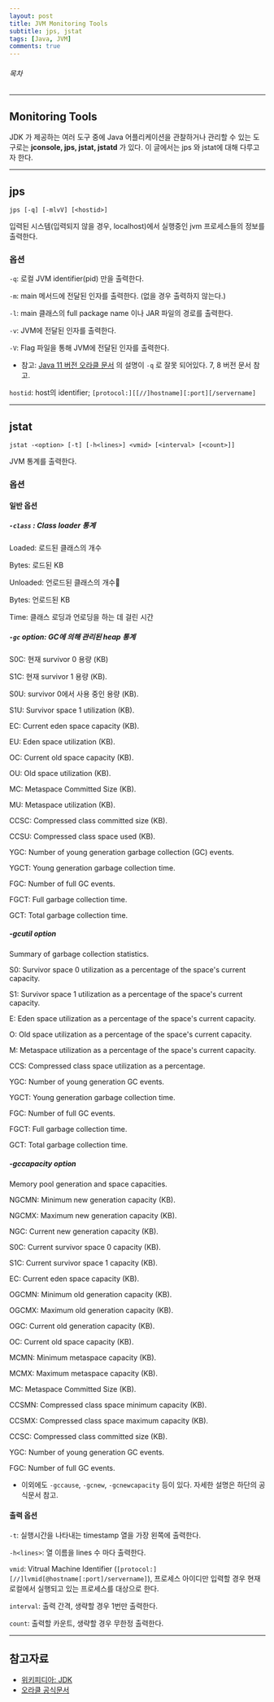 ```yaml
---
layout: post
title: JVM Monitoring Tools
subtitle: jps, jstat
tags: [Java, JVM]
comments: true
---
```


###### 목차

---

## Monitoring Tools

JDK 가 제공하는 여러 도구 중에 Java 어플리케이션을 관찰하거나 관리할 수 있는 도구로는 **jconsole, jps, jstat, jstatd** 가 있다. 이 글에서는 jps 와 jstat에 대해 다루고자 한다.

---

## jps

`jps [-q] [-mlvV] [<hostid>]`

입력된 시스템(입력되지 않을 경우, localhost)에서 실행중인 jvm 프로세스들의 정보를 출력한다.

### 옵션
`-q`: 로컬 JVM identifier(pid) 만을 출력한다.  

`-m`: main 메서드에 전달된 인자를 출력한다. (없을 경우 출력하지 않는다.)  

`-l`: main 클래스의 full package name 이나 JAR 파일의 경로를 출력한다.  

`-v`: JVM에 전달된 인자를 출력한다.  

`-V`: Flag 파일을 통해 JVM에 전달된 인자를 출력한다.   
- 참고: [Java 11 버전 오라클 문서](https://docs.oracle.com/en/java/javase/11/tools/jps.html#GUID-6EB65B96-F9DD-4356-B825-6146E9EEC81E) 의 설명이 `-q` 로 잘못 되어있다. 7, 8 버전 문서 참고.

`hostid`: host의 identifier; `[protocol:][[//]hostname][:port][/servername]`  

---

## jstat

`jstat -<option> [-t] [-h<lines>] <vmid> [<interval> [<count>]]`

JVM 통계를 출력한다.

### 옵션

#### 일반 옵션

##### `-class` : Class loader 통계

Loaded: 로드된 클래스의 개수

Bytes: 로드된 KB

Unloaded: 언로드된 클래스의 개수

Bytes: 언로드된 KB

Time: 클래스 로딩과 언로딩을 하는 데 걸린 시간

##### `-gc` option: GC에 의해 관리된 heap 통계

S0C: 현재 survivor 0 용량 (KB)

S1C: 현재 survivor 1 용량 (KB). 

S0U: survivor 0에서 사용 중인 용량 (KB).

S1U: Survivor space 1 utilization (KB).

EC: Current eden space capacity (KB).

EU: Eden space utilization (KB).

OC: Current old space capacity (KB).

OU: Old space utilization (KB).

MC: Metaspace Committed Size (KB).

MU: Metaspace utilization (KB).

CCSC: Compressed class committed size (KB).

CCSU: Compressed class space used (KB).

YGC: Number of young generation garbage collection (GC) events.

YGCT: Young generation garbage collection time.

FGC: Number of full GC events.

FGCT: Full garbage collection time.

GCT: Total garbage collection time.

##### -gcutil option
Summary of garbage collection statistics.

S0: Survivor space 0 utilization as a percentage of the space's current capacity.

S1: Survivor space 1 utilization as a percentage of the space's current capacity.

E: Eden space utilization as a percentage of the space's current capacity.

O: Old space utilization as a percentage of the space's current capacity.

M: Metaspace utilization as a percentage of the space's current capacity.

CCS: Compressed class space utilization as a percentage.

YGC: Number of young generation GC events.

YGCT: Young generation garbage collection time.

FGC: Number of full GC events.

FGCT: Full garbage collection time.

GCT: Total garbage collection time.

##### -gccapacity option
Memory pool generation and space capacities.

NGCMN: Minimum new generation capacity (KB).

NGCMX: Maximum new generation capacity (KB).

NGC: Current new generation capacity (KB).

S0C: Current survivor space 0 capacity (KB).

S1C: Current survivor space 1 capacity (KB).

EC: Current eden space capacity (KB).

OGCMN: Minimum old generation capacity (KB).

OGCMX: Maximum old generation capacity (KB).

OGC: Current old generation capacity (KB).

OC: Current old space capacity (KB).

MCMN: Minimum metaspace capacity (KB).

MCMX: Maximum metaspace capacity (KB).

MC: Metaspace Committed Size (KB).

CCSMN: Compressed class space minimum capacity (KB).

CCSMX: Compressed class space maximum capacity (KB).

CCSC: Compressed class committed size (KB).

YGC: Number of young generation GC events.

FGC: Number of full GC events.

- 이외에도 `-gccause`, `-gcnew`, `-gcnewcapacity` 등이 있다. 자세한 설명은 하단의 공식문서 참고.

#### 출력 옵션

`-t`: 실행시간을 나타내는 timestamp 열을 가장 왼쪽에 출력한다.  

`-h<lines>`: 열 이름을 lines 수 마다 출력한다.  

`vmid`: Vitrual Machine Identifier (`[protocol:][//]lvmid[@hostname[:port]/servername]`), 프로세스 아이디만 입력할 경우 현재 로컬에서 실행되고 있는 프로세스를 대상으로 한다.  

`interval`: 출력 간격, 생략할 경우 1번만 출력한다.  

`count`: 출력할 카운트, 생략할 경우 무한정 출력한다. 

---

## 참고자료
- [위키피디아: JDK](https://en.wikipedia.org/wiki/Java_Development_Kit)
- [오라클 공식문서](https://docs.oracle.com/en/java/javase/11/tools/monitoring-tools-and-commands.html)

